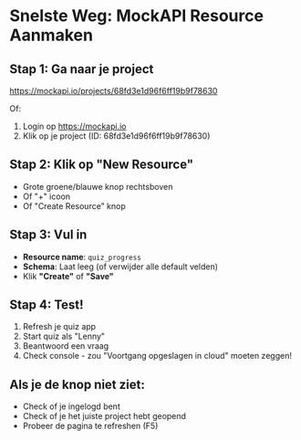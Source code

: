 # Snelste Weg: MockAPI Resource Aanmaken

## Stap 1: Ga naar je project
https://mockapi.io/projects/68fd3e1d96f6ff19b9f78630

Of:
1. Login op https://mockapi.io
2. Klik op je project (ID: 68fd3e1d96f6ff19b9f78630)

## Stap 2: Klik op "New Resource"
- Grote groene/blauwe knop rechtsboven
- Of "+" icoon
- Of "Create Resource" knop

## Stap 3: Vul in
- **Resource name**: `quiz_progress`
- **Schema**: Laat leeg (of verwijder alle default velden)
- Klik **"Create"** of **"Save"**

## Stap 4: Test!
1. Refresh je quiz app
2. Start quiz als "Lenny"
3. Beantwoord een vraag
4. Check console - zou "Voortgang opgeslagen in cloud" moeten zeggen!

## Als je de knop niet ziet:
- Check of je ingelogd bent
- Check of je het juiste project hebt geopend
- Probeer de pagina te refreshen (F5)

